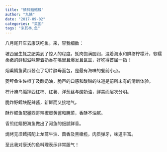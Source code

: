 ```yaml
---
title: "鲭鲆鲻鳕鲽"
author: "九姨"
date: "2017-09-02"
categories: "英国"
tags: "米其林,鱼"
---
```


八月尾开车去康沃吃鱼。来，容我细数：

坡西里生蚝之肥美到了惊人的程度。蚝肉饱满圆润，混着海水和鲜挤柠檬汁，软糯柔嫩的鲜甜滋味带着奶香在嘴里且爆发且氤氲，好吃得首屈一指！

烟熏鲭鱼黄瓜酱点了切片酵母面包，是最有海味的餐前小点。

菱鲆鱼生佐橙丁及酸奶油，脆声的口感和酸甜的味道是前所未有的清新体验。

柠汁腌乌鲻拌西红柿、红薯、洋葱丝与酸奶油，鲜美而层次分明。

脆炸魣鳕块配辣酱，新鲜而又接地气。

酥炸鲽鱼配墨西哥辣椒蛋黄酱和腌菜，香酥不油腻。

香煎红鲻把海鱼做出了河鱼的细腻鲜香。

焗烤无须鳕搭配上龙蒿牛油、茴香及黑橄榄，肉质弹牙，味道丰富。

至此我对康沃的鱼料理表示非常服气！
